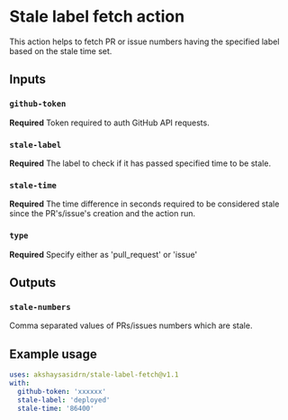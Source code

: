 # Stale label fetch action

This action helps to fetch PR or issue numbers having the specified label based on the stale time set.

## Inputs

### `github-token`

**Required**
Token required to auth GitHub API requests.


### `stale-label`

**Required**
The label to check if it has passed specified time to be stale.


### `stale-time`

**Required**
The time difference in seconds required to be considered stale since the PR's/issue's creation and the action run.

### `type`

**Required**
Specify either as 'pull_request' or 'issue'

## Outputs

### `stale-numbers`

Comma separated values of PRs/issues numbers which are stale.

## Example usage

```yaml
uses: akshaysasidrn/stale-label-fetch@v1.1
with:
  github-token: 'xxxxxx'
  stale-label: 'deployed'
  stale-time: '86400'
```
